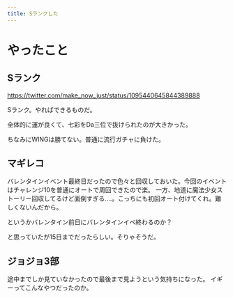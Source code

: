 ```yaml
---
title: Sランクした
---
```


# やったこと

## Sランク

https://twitter.com/make_now_just/status/1095440645844389888

Sランク。やればできるものだ。

全体的に運が良くて、七彩をDa三位で抜けられたのが大きかった。

ちなみにWINGは勝てない。普通に流行ガチャに負けた。

## マギレコ

バレンタインイベント最終日だったので色々と回収しておいた。今回のイベントはチャレンジ10を普通にオートで周回できたので楽。
一方、地道に魔法少女ストーリー回収してるけど面倒すぎる‥‥。こっちにも初回オート付けてくれ。難しくないんだから。

というかバレンタイン前日にバレンタインイベ終わるのか？

と思っていたが15日までだったらしい。そりゃそうだ。

## ジョジョ3部

途中までしか見ていなかったので最後まで見ようという気持ちになった。
イギーってこんなやつだったのか。
